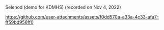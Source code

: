 Selenod (demo for KDMHS) (recorded on Nov 4, 2022)

https://github.com/user-attachments/assets/f0dd570a-a33a-4c33-afa7-ff59bd956ff0
